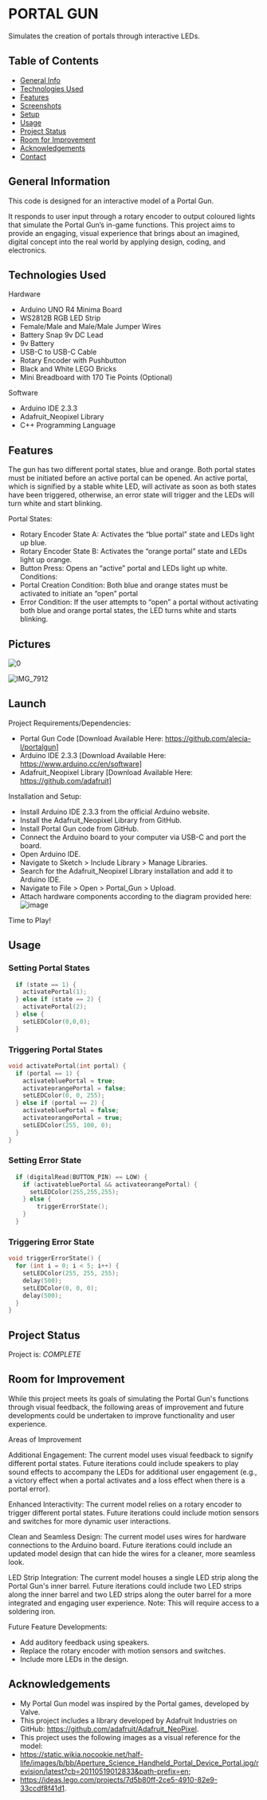 # PORTAL GUN 
Simulates the creation of portals through interactive LEDs.

## Table of Contents
* [General Info](#general-information)
* [Technologies Used](#technologies-used)
* [Features](#features)
* [Screenshots](#screenshots)
* [Setup](#setup)
* [Usage](#usage)
* [Project Status](#project-status)
* [Room for Improvement](#room-for-improvement)
* [Acknowledgements](#acknowledgements)
* [Contact](#contact)

## General Information
This code is designed for an interactive model of a Portal Gun. 

It responds to user input through a rotary encoder to output coloured lights that simulate the Portal Gun’s in-game functions. This project aims to provide an engaging, visual experience that brings about an imagined, digital concept into the real world by applying design, coding, and electronics. 

## Technologies Used
Hardware
- Arduino UNO R4 Minima Board
- WS2812B RGB LED Strip
- Female/Male and Male/Male Jumper Wires
- Battery Snap 9v DC Lead
- 9v Battery
- USB-C to USB-C Cable
- Rotary Encoder with Pushbutton
- Black and White LEGO Bricks
- Mini Breadboard with 170 Tie Points (Optional)
  
Software 
- Arduino IDE 2.3.3
- Adafruit_Neopixel Library
- C++ Programming Language

## Features
The gun has two different portal states, blue and orange. Both portal states must be initiated before an active portal can be opened. 
An active portal, which is signified by a stable white LED, will activate as soon as both states have been triggered, otherwise, an error state will trigger and the LEDs will turn white and start blinking.

Portal States: 
-	Rotary Encoder State A: Activates the “blue portal” state and LEDs light up blue. 
-	Rotary Encoder State B: Activates the “orange portal” state and LEDs light up orange. 
-	Button Press: Opens an “active” portal and LEDs light up white.
Conditions:
-	Portal Creation Condition: Both blue and orange states must be activated to initiate an “open” portal
-	Error Condition: If the user attempts to “open” a portal without activating both blue and orange portal states, the LED turns white and starts blinking.

## Pictures

![0](https://github.com/user-attachments/assets/f9c6de7c-a74b-4a0d-b421-f01353d7a3b8)

![IMG_7912](https://github.com/user-attachments/assets/cd8ff3d4-f730-4793-b6e9-656b1c0ad8e6)


## Launch
Project Requirements/Dependencies:
- Portal Gun Code [Download Available Here: https://github.com/alecia-l/portalgun]
- Arduino IDE 2.3.3 [Download Available Here: https://www.arduino.cc/en/software]
- Adafruit_Neopixel Library [Download Available Here: https://github.com/adafruit]
  
Installation and Setup: 
- Install Arduino IDE 2.3.3 from the official Arduino website.
- Install the Adafruit_Neopixel Library from GitHub.
- Install Portal Gun code from GitHub.
- Connect the Arduino board to your computer via USB-C and port the board.
- Open Arduino IDE.
- Navigate to Sketch > Include Library > Manage Libraries.
- Search for the Adafruit_Neopixel Library installation and add it to Arduino IDE.
- Navigate to File > Open > Portal_Gun > Upload.
- Attach hardware components according to the diagram provided here: ![image](https://github.com/user-attachments/assets/052d36f1-3c2d-41b1-bdb2-ea342ffe0ed3)

Time to Play!


## Usage
### Setting Portal States

``` cpp
  if (state == 1) {
    activatePortal(1); 
  } else if (state == 2) {
    activatePortal(2);  
  } else {
    setLEDColor(0,0,0); 
  }  
```


### Triggering Portal States 

``` cpp
void activatePortal(int portal) {
  if (portal == 1) { 
    activatebluePortal = true; 
    activateorangePortal = false; 
    setLEDColor(0, 0, 255); 
  } else if (portal == 2) { 
    activatebluePortal = false; 
    activateorangePortal = true; 
    setLEDColor(255, 100, 0); 
  }
}
```
    
### Setting Error State

``` cpp 
  if (digitalRead(BUTTON_PIN) == LOW) {
    if (activatebluePortal && activateorangePortal) {
      setLEDColor(255,255,255); 
    } else {
        triggerErrorState(); 
    }
  }
```

### Triggering Error State

``` cpp
void triggerErrorState() { 
  for (int i = 0; i < 5; i++) { 
    setLEDColor(255, 255, 255); 
    delay(500); 
    setLEDColor(0, 0, 0); 
    delay(500); 
  }
}
```

## Project Status
Project is: _COMPLETE_ 


## Room for Improvement
While this project meets its goals of simulating the Portal Gun's functions through visual feedback, the following areas of improvement and future developments could be undertaken to improve functionality and user experience.

Areas of Improvement

Additional Engagement: The current model uses visual feedback to signify different portal states. Future iterations could include speakers to play sound effects to accompany the LEDs for additional user engagement (e.g., a victory effect when a portal activates and a loss effect when there is a portal error).

Enhanced Interactivity: The current model relies on a rotary encoder to trigger different portal states. Future iterations could include motion sensors and switches for more dynamic user interactions. 

Clean and Seamless Design: The current model uses wires for hardware connections to the Arduino board. Future iterations could include an updated model design that can hide the wires for a cleaner, more seamless look.

LED Strip Integration: The current model houses a single LED strip along the Portal Gun's inner barrel. Future iterations could include two LED strips along the inner barrel and two LED strips along the outer barrel for a more integrated and engaging user experience. 
Note: This will require access to a soldering iron.

Future Feature Developments:
- Add auditory feedback using speakers.
- Replace the rotary encoder with motion sensors and switches.
- Include more LEDs in the design.


## Acknowledgements
- My Portal Gun model was inspired by the Portal games, developed by Valve.
- This project includes a library developed by Adafruit Industries on GitHub: https://github.com/adafruit/Adafruit_NeoPixel.
- This project uses the following images as a visual reference for the model:
- https://static.wikia.nocookie.net/half-life/images/b/bb/Aperture_Science_Handheld_Portal_Device_Portal.jpg/revision/latest?cb=20110519012833&path-prefix=en;
- https://ideas.lego.com/projects/7d5b80ff-2ce5-4910-82e9-33ccdf8f41d1.

